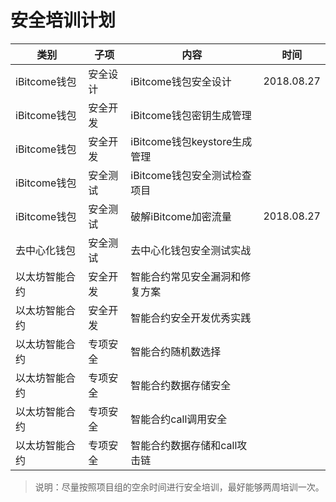 # 安全培训计划


|       类别   |     子项   |                   内容           |     时间       |
|       ----   |   -----   |                  -----           |    -----      |
| iBitcome钱包 |   安全设计  |   iBitcome钱包安全设计             |    2018.08.27 |
| iBitcome钱包 |   安全开发  |   iBitcome钱包密钥生成管理          |               |
| iBitcome钱包 |   安全开发  |   iBitcome钱包keystore生成管理     |             |
| iBitcome钱包 |   安全测试  |   iBitcome钱包安全测试检查项目      |        |
| iBitcome钱包 |   安全测试  |   破解iBitcome加密流量             |  2018.08.27   |
| 去中心化钱包  |   安全测试  |   去中心化钱包安全测试实战           |
| 以太坊智能合约 |  安全开发   |  智能合约常见安全漏洞和修复方案      |         |
| 以太坊智能合约 |  安全开发   |  智能合约安全开发优秀实践          |         |
| 以太坊智能合约 |  专项安全   |  智能合约随机数选择               |         |
| 以太坊智能合约 |  专项安全   |   智能合约数据存储安全             |         |
| 以太坊智能合约 |  专项安全   |   智能合约call调用安全            |         |
| 以太坊智能合约 |  专项安全   |   智能合约数据存储和call攻击链     |         |

>说明：尽量按照项目组的空余时间进行安全培训，最好能够两周培训一次。